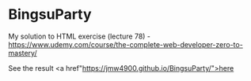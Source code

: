 # BingsuParty
My solution to HTML exercise (lecture 78) - https://www.udemy.com/course/the-complete-web-developer-zero-to-mastery/

See the result <a href"https://jmw4900.github.io/BingsuParty/">here</a>
